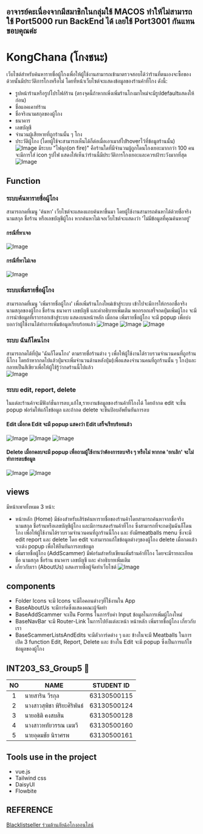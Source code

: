 ## อาจารย์คะเนื่องจากมีสมาชิกในกลุ่มใช้ MACOS ทำให้ไม่สามารถใช้ Port5000 run BackEnd ได้ เลยใช้ Port3001 กันแทน ขอบคุณค่ะ
# KongChana (โกงชนะ)

เว็บไซต์สำหรับค้นหารายชื่อผู้โกงเพื่อให้ผู้ใช้งานสามารถเข้ามาตรวจสอบได้ว่าร้านที่ตนเองจะซื้อของด้วยนั้นมีประวัติการโกงหรือไม่ โดยที่หน้าเว็บไซต์จะแสดงข้อมูลของร้านค้าที่โกง ดังนี้: 
+ รูปหน้าร้านหรือรูปโปรไฟล์ร้าน (ตรงจุดนี้ถ้าหากเพิ่งเพิ่มร้านโกงมาใหม่จะมีรูปdefaultแสดงให้ก่อน) 
+ ชื่อแอคเคาท์ร้าน 
+ ชื่อจริงนามสกุลของผู้โกง 
+ ธนาคาร 
+ เลขบัญชี 
+ จำนวนผู้เสียหายที่ถูกร้านนั้น ๆ โกง
+ ประวัติผู้โกง (โดยผู้ใช้จะสามารถเห็นได้ก็ต่อเมื่อเอาเมาส์ไปhoverไว้ที่ข้อมูลร้านนั้น)
![Image](/image/Home.png)
มีระบบ "ไฟลุก(on fire)" คือร้านใดที่มีจำนวนผู้ถูกโดนโกงเยอะมากกว่า 100 คนจะมีการใส่ icon รูปไฟ แสดงให้เห็นว่าร้านนี้มีประวัติการโกงเยอะและควรเฝ้าระวังมากที่สุด 
![Image](/image/TopScammer.png)
## Function

### ระบบค้นหารายชื่อผู้โกง 
สามารถกดที่เมนู 'ค้นหา' เว็บไซต์จะแสดงแถบค้นหาขึ้นมา โดยผู้ใช้งานสามารถค้นหาได้ด้วยชื่อจริง นามสกุล ชื่อร้าน หรือเลขบัญชีผู้โกง หากค้นหาไม่เจอเว็บไซต์จะแสดงว่า 'ไม่มีข้อมูลที่คุณค้นหาอยู่'
#### กรณีที่หาเจอ
![Image](/image/Search.png)
#### กรณีที่หาไม่เจอ
![Image](/image/NotFound.png)

### ระบบเพิ่มรายชื่อผู้โกง
สามารถกดที่เมนู 'เพิ่มรายชื่อผู้โกง' เพื่อเพิ่มร้านโกงใหม่เข้าสู่ระบบ เข้าไปจะมีการให้กรอกชื่อจริง นามสกุลของผู้โกง ชื่อร้าน ธนาคาร เลขบัญชี และคำอธิบายเพิ่มเติม พอกรอกเสร็จกดปุ่มเพิ่มผู้โกง จะมีการนำข้อมูลที่เรากรอกเข้าสู่ระบบ แสดงบนหน้าหลัก เมื่อกด เพิ่มรายชื่อผู้โกง จะมี popup เพื่อบ่งบอกว่าผู้ใช้งานได้ทำการเพิ่มข้อมูลเรียบร้อยแล้ว
![Image](/image/Add1.png)
![Image](/image/Add2.png)
![Image](/image/Add3.png)

### ระบบ ฉันก็โดนโกง
สามารถกดได้ที่ปุ่ม 'ฉันก็โดนโกง' ตามรายชื่อร้านต่าง ๆ เพื่อให้ผู้ใช้งานได้รวบรวมจำนวนคนที่ถูกร้านนี้โกง โดยถ้าหากกดไปแล้วปุ่มจะเพิ่มจำนวนด้านหลังปุ่ม(เพื่อแสดงจำนวนคนที่ถูกร้านนั้น ๆ โกง)และกลายเป็นสีเขียวเพื่อให้ผู้ใช้รู้ว่ากดร้านนี้ไปแล้ว  
![Image](/image/Metoo.png)

### ระบบ edit, report, delete
ในแต่ละร้านค้าจะมีฟังก์ชั่นการลบ,แก้ไข,รายงานข้อมูลของร้านค้าที่โกงได้ โดยถ้ากด edit จะขึ้น popup ฟอร์มให้แก้ไขข้อมูล และถ้ากด delete จะขึ้นป้อบอัพยืนยันการลบ
#### Edit เมื่อกด Edit จะมี popup แสดงว่า Edit เสร็จเรียบร้อยแล้ว
![Image](/image/Edit1.png)
![Image](/image/Edit2.png)
![Image](/image/Edit3.png)
#### Delete เมื่อกดลบจะมี popup เพื่อถามผู้ใช้งานว่าต้องการลบจริง ๆ หรือไม่ หากกด 'ยกเลิก' จะไม่ทำการลบข้อมูล
![Image](/image/Delete1.png)
![Image](/image/Delete2.png)

## views
มีหน้าเพจทั้งหมด 3 หน้า:
- หน้าหลัก (Home) มีช่องสำหรับเสิร์ชค้นหารายชื่อของร้านค้าโดยสามารถค้นหาจากชื่อจริง นามสกุล ชื่อร้านหรือเลขบัญชีผู้โกง และมีการแสดงร้านค้าที่โกง ซึ่งสามารถที่จะกดปุ่มฉันก็โดนโกง เพื่อให้ผู้ใช้งานได้รวบรวมจำนวนคนที่ถูกร้านนี้โกง และ ยังมีmeatballs menu ซึ่งจะมี edit report และ delete โดย edit จะสามารถแก้ไขข้อมูลต่างๆของผู้โกง delete เมื่อกดแล้วจะเด้ง popup เพื่อให้ยืนยันการลบข้อมูล
- เพิ่มรายชื่อผู้โกง (AddScammer) มีฟอร์มสำหรับเขียนเพิ่มร้านค้าที่โกง โดยจะมีรายละเอียด ชื่อ นามสกุล ชื่อร้าน ธนาคาร เลขบัญชี และ คำอธิบายเพิ่มเติม
- เกี่ยวกับเรา (AboutUs) แสดงรายชื่อผู้จัดทำเว็บไซต์
![Image](/image/AboutUs.png)

## components
+ Folder Icons จะมี Icons จะมีไอคอนต่างๆที่ใช้งานใน App
+ BaseAboutUs จะมีการ์ดซึ่งแสดงคณะผู้จัดทำ
+ BaseAddScammer จะเป็น Forms ในการรับค่า Input ข้อมูลในการเพิ่มผู้โกงใหม่
+ BaseNavBar จะมี Router-Link ในการไปยังแต่ละหน้า หน้าหลัก เพิ่มรายชื่อผู้โกง เกี่ยวกับเรา
+ BaseScammerListsAndEdits จะมีตัวการ์ดต่าง ๆ และ ข้างในจะมี Meatballs ในการเปิด 3 function Edit, Report, Delete และ ข้างใน Edit จะมี popup ซึ่งเป็นการแก้ไขข้อมูลของผู้โกง

## INT203_S3_Group5 🎒

| NO   | NAME                 | STUDENT ID  |
| :--: | -------------------- | ----------- |
| 1    | นายสาริน วีรกุล         | 63130500115 |
| 2    | นางสาวสุพิชา พิริยะศิริพันธ์ | 63130500124 |
| 3    | นายอธิติ คงสบสิน        | 63130500128 |
| 4    | นางสาวหทัยวรรณ เมฆวี   | 63130500160 |
| 5    | นายอุดมชัย นิราศรพ      | 63130500161 |

## Tools use in the project
+ vue.js
+ Tailwind css
+ DaisyUI
+ Flowbite

## REFERENCE
[Blacklistseller ร่วมต้านภัยฉ้อโกงออนไลน์](https://www.blacklistseller.com/)
